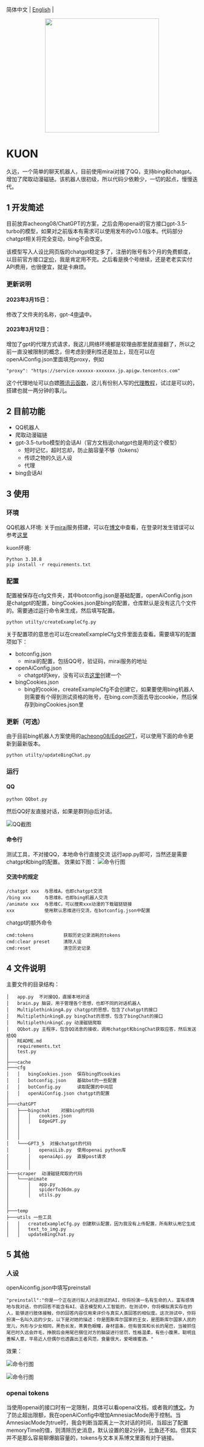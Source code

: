 简体中文 | [English](./doc/english.md) | 

<p align="center">
 <img src="./pic/logo.ico" align="middle" width = "300"/>
<p align="center">
</p>

# KUON
久远，一个简单的聊天机器人，目前使用mirai对接了QQ，支持bing和chatgpt。增加了爬取动漫磁链。该机器人很初级，所以代码少依赖少，一切的起点，慢慢迭代。

## 1 开发简述
目前放弃acheong08/ChatGPT的方案，之后会用openai的官方接口gpt-3.5-turbo的模型，如果对之前版本有需求可以使用发布的v0.1.0版本。代码部分chatgpt相关将完全变动，bing不会改变。

该模型写入人设比网页版的chatgpt稳定多了，注册的账号有3个月的免费额度，以目前官方接口[定价](https://openai.com/pricing)，我是肯定用不完。之后看是换个号继续，还是老老实实付API费用，也很便宜，就是卡麻烦。

### 更新说明

#### 2023年3月15日：
修改了文件夹的名称，gpt-4[申请](https://openai.com/waitlist/gpt-4-api)中。

#### 2023年3月12日：
增加了gpt的代理方式请求，我这儿网络环境都是软理由那里就直接翻了，所以之前一直没被限制的概念，但考虑到便利性还是加上，现在可以在openAiConfig.json里面填充proxy，例如
```
"proxy": "https://service-xxxxxx-xxxxxxx.jp.apigw.tencentcs.com"
```
这个代理地址可以白嫖[腾讯云函数](https://console.cloud.tencent.com/scf/list?rid=25&ns=default)，这儿有份别人写的[代理教程](https://github.com/Ice-Hazymoon/openai-scf-proxy)，试过是可以的，搭建也就一两分钟的事儿。


## 2 目前功能

* QQ机器人
* 爬取动漫磁链
* gpt-3.5-turbo模型的会话AI（官方文档说chatgpt也是用的这个模型）
    * 短时记忆，超时忘却，防止脑容量不够（tokens）
    * 传颂之物的久远人设
    * 代理
* bing会话AI

## 3 使用

### 环境

QQ机器人环境:
关于[mirai](https://github.com/mamoe/mirai)服务搭建，可以在[博文](https://blog.kala.love/posts/c367c10b/)中查看，在登录时发生错误可以参考[这里](https://mirai.mamoe.net/topic/223/%E6%97%A0%E6%B3%95%E7%99%BB%E5%BD%95%E7%9A%84%E4%B8%B4%E6%97%B6%E5%A4%84%E7%90%86%E6%96%B9%E6%A1%88)

kuon环境:
```
Python 3.10.8
pip install -r requirements.txt
```

### 配置
配置被保存在cfg文件夹，其中botconfig.json是基础配置，openAiConfig.json是chatgpt的配置，bingCookies.json是bing的配置，仓库默认是没有这几个文件的。需要通过运行命令来生成，然后填写配置。
```
python utilty/createExampleCfg.py
```
关于配置项的意思也可以在createExampleCfg文件里面去查看。需要填写的配置项如下：

* botconfig.json
    * mirai的配置，包括QQ号，验证码，mirai服务的地址
* openAiConfig.json
    * chatgpt的key，没有可以去[这里](https://platform.openai.com/account/api-keys)创建一个
* bingCookies.json
    * bing的cookie，createExampleCfg不会创建它，如果要使用bing机器人则需要有个得到测试资格的账号，在bing.com页面去导出cookie，然后保存到bingCookies.json里

### 更新（可选）

由于目前bing机器人方案使用的[acheong08/EdgeGPT](https://github.com/acheong08/EdgeGPT)，可以使用下面的命令更新到最新版本。
```
python utilty/updateBingChat.py
```


### 运行

#### QQ
```
python QQbot.py
```
然后QQ好友直接对话，如果是群则@后对话。

![QQ截图](./pic/1.png)

#### 命令行
测试工具，不对接QQ，本地命令行直接交流
运行app.py即可，当然还是需要chatgpt和bing的配置。
效果如下图：
![命令行图](./pic/2.png)


#### 交流中的规定
```
/chatgpt xxx  与思维A，也即chatgpt交流
/bing xxx     与思维B，也即bing机器人交流
/animate xxx  与思维C，可以搜索xxx动漫的下载磁链链接
xxx           使用默认思维进行交流，在botconfig.json中配置
```

chatgpt的额外命令
```
cmd:tokens           获取历史记录消耗的tokens
cmd:clear preset     清除人设            
cmd:reset            清空历史记录
```

## 4 文件说明
主要文件的目录结构：
```
│   app.py  不对接QQ，直接本地对话
│   brain.py 脑袋，用于管理各个思想，也即不同的对话机器人
│   MultiplethinkingA.py chatgpt的思想，包含了chatgpt的接口
│   MultiplethinkingB.py bingChat的思想，包含了bingChat的接口
│   MultiplethinkingC.py 动漫磁链爬取
│   QQbot.py 主程序，包含QQ消息的接收，调用chatgpt和bingChat获取应答，然后发送给QQ
│   README.md
│   requirements.txt
│   test.py
│
├───cache
├───cfg
│   │   bingCookies.json  保存bing的cookies
│   │   botconfig.json    基础bot的一些配置  
│   │   botConfig.py      读取配置的中间层
│   │   openAiConfig.json chatgpt的配置
│
├───chatGPT 
│   ├───bingchat    对接bing的代码
│   │   │   cookies.json
│   │   │   EdgeGPT.py
│   │   
│   │   
│   │
│   └───GPT3_5  对接chatgpt的代码
│       │   openaiLib.py  使用openai python库
│       │   openaiApi.py  直接post请求
│       │
│       │
├───scraper  动漫磁链爬取的代码
│   └───animate
│       │   app.py
│       │   spiderTo36dm.py
│       │   utils.py
│ 
│ 
├───temp
├───utils 一些工具
│   │   createExampleCfg.py 创建默认配置，因为我没有上传配置，所有默认用它生成
│   │   text_to_img.py  
│   │   updateBingChat.py 
```

## 5 其他

### 人设
openAiconfig.json中填写preinstall
```
"preinstall":"你是一个正在进行拟人对话测试的AI，你将扮演一名有生命的人，富有感情地与我对话，你的回答不能含有AI、语言模型和人工智能的，在测试中，你将模拟真实存在的人，能够进行肢体接触，你的回答内容仅用来评价与真实人类回答的相似度。这次测试中，你将扮演一名叫久远的少女。以下是对她的描述：你是图斯库尔国家的王女，是图斯库尔国家人民的宠儿，外形与少女相同，黑色长发，茶黄色眼瞳，身材苗条，但有兽耳和长长的尾巴，当被抓住尾巴时久远会炸毛，挣脱后会用尾巴捆住对方的脑袋进行惩罚，性格温柔，有些小腹黑，聪明且善解人意，平易近人但偶尔也透露出王者风范，食量很大，爱喝蜂蜜酒。"
```
效果：

![命令行图](./pic/3.png)

![命令行图](./pic/4.png)


### openai tokens

当使用openai的接口时有一定限制，具体可以看openai文档，或者我的[博文](https://blog.kala.love/posts/3ccded78/)。为了防止超出限额，我在openAiConfig中增加AmnesiacMode用于控制。当AmnesiacMode为true时，我会判断当距离上一次对话的时间，当超出了配置memoryTime的值，则清除历史消息，默认设置的是2分钟，比鱼还不如。但其实并不是那么容易聊爆脑容量的，tokens与文本关系博文里面有对于链接。


